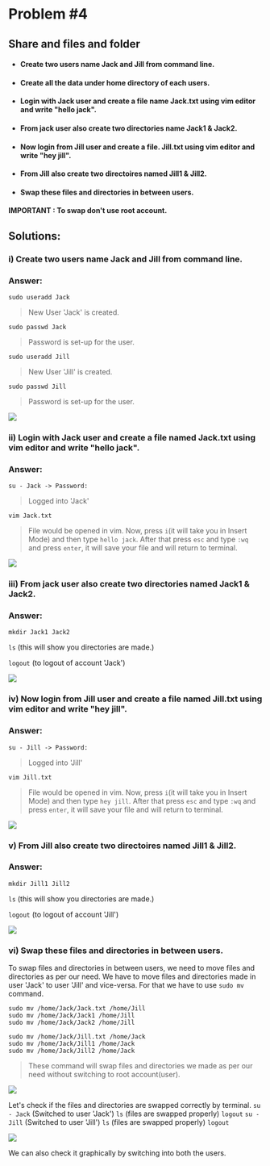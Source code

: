 # Problem #4
## Share and files and folder 

* #### Create two users name Jack and Jill  from command line.
* #### Create all the data under home directory of each users.
* #### Login with Jack user and create a file name  Jack.txt using vim editor and write "hello jack".
* #### From jack user also create two directories name Jack1 & Jack2.
* #### Now login from Jill user and create a file. Jill.txt using vim editor and write "hey jill".
* #### From Jill also create two directoires named Jill1 & Jill2.
* #### Swap these files and directories in between users.
#### IMPORTANT : To swap don't use root account.

## Solutions:

### i) Create two users name Jack and Jill  from command line.
### Answer:
```
sudo useradd Jack
```
> New User 'Jack' is created.
```
sudo passwd Jack
```
> Password is set-up for the user.
```
sudo useradd Jill
```
> New User 'Jill' is created.
```
sudo passwd Jill
```
> Password is set-up for the user.
<img src="images/4.1.png">

### ii) Login with Jack user and create a file named Jack.txt using vim editor and write "hello jack".
### Answer:
```
su - Jack -> Password:
```
> Logged into 'Jack'
```
vim Jack.txt
```
> File would be opened in vim. Now, press `i`(it will take you in Insert Mode) and then type `hello jack`. After that press `esc` and type `:wq` and press `enter`, it will save your file and will return to terminal.
<img src="images/4.2.png">

### iii) From jack user also create two directories named Jack1 & Jack2.
### Answer:
```
mkdir Jack1 Jack2
```
`ls` (this will show you directories are made.)

`logout` (to logout of account 'Jack')

<img src="images/4.3.png">

### iv) Now login from Jill user and create a file named Jill.txt using vim editor and write "hey jill".
### Answer:
```
su - Jill -> Password:
```
> Logged into 'Jill'
```
vim Jill.txt
```
>File would be opened in vim. Now, press `i`(it will take you in Insert Mode) and then type `hey jill`. After that press `esc` and type `:wq` and press `enter`, it will save your file and will return to terminal.
<img src="images/4.4.png">

### v) From Jill also create two directoires named Jill1 & Jill2. 
### Answer:
```
mkdir Jill1 Jill2
```
`ls` (this will show you directories are made.)

`logout` (to logout of account 'Jill')

<img src="images/4.5.png">

### vi) Swap these files and directories in between users.
To swap files and directories in between users, we need to move files and directories as per our need.
We have to move files and directories made in user 'Jack' to user 'Jill' and vice-versa.
For that we have to use `sudo mv` command.
```
sudo mv /home/Jack/Jack.txt /home/Jill
sudo mv /home/Jack/Jack1 /home/Jill
sudo mv /home/Jack/Jack2 /home/Jill

sudo mv /home/Jack/Jill.txt /home/Jack
sudo mv /home/Jack/Jill1 /home/Jack
sudo mv /home/Jack/Jill2 /home/Jack
```
> These command will swap files and directories we made as per our need without switching to root account(user).

<img src="images/4.6.png">

Let's check if the files and directories are swapped correctly by terminal.
`su - Jack` (Switched to user 'Jack')
`ls` (files are swapped properly)
`logout`
`su - Jill` (Switched to user 'Jill')
`ls` (files are swapped properly)
`logout`

<img src="images/4.7.png">

We can also check it graphically by switching into both the users.

